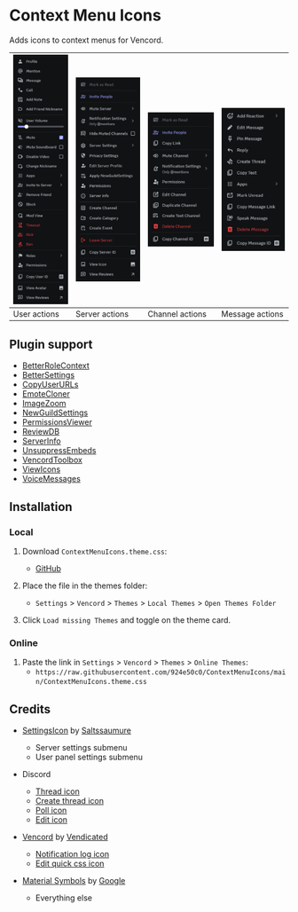 # Context Menu Icons

Adds icons to context menus for Vencord.

| ![alt text](preview/user_actions.png) | ![alt text](preview/server_actions.png) | ![alt text](preview/channel_actions.png) | ![alt text](preview/message_actions.png) |
| ------------------------------------- | --------------------------------------- | ---------------------------------------- | ---------------------------------------- |
| User actions                          | Server actions                          | Channel actions                          | Message actions                          |

## Plugin support

- [BetterRoleContext](https://github.com/Vendicated/Vencord/tree/main/src/plugins/betterRoleContext)
- [BetterSettings](https://github.com/Vendicated/Vencord/tree/main/src/plugins/betterSettings)
- [CopyUserURLs](https://github.com/Vendicated/Vencord/tree/main/src/plugins/copyUserURLs)
- [EmoteCloner](https://github.com/Vendicated/Vencord/tree/main/src/plugins/emoteCloner)
- [ImageZoom](https://github.com/Vendicated/Vencord/tree/main/src/plugins/imageZoom)
- [NewGuildSettings](https://github.com/Vendicated/Vencord/tree/main/src/plugins/newGuildSettings)
- [PermissionsViewer](https://github.com/Vendicated/Vencord/tree/main/src/plugins/permissionsViewer)
- [ReviewDB](https://github.com/Vendicated/Vencord/tree/main/src/plugins/reviewDB)
- [ServerInfo](https://github.com/Vendicated/Vencord/tree/main/src/plugins/serverInfo)
- [UnsuppressEmbeds](https://github.com/Vendicated/Vencord/tree/main/src/plugins/unsuppressEmbeds)
- [VencordToolbox](https://github.com/Vendicated/Vencord/tree/main/src/plugins/vencordToolbox)
- [ViewIcons](https://github.com/Vendicated/Vencord/tree/main/src/plugins/viewIcons)
- [VoiceMessages](https://github.com/Vendicated/Vencord/tree/main/src/plugins/voiceMessages)


## Installation

### Local

1. Download `ContextMenuIcons.theme.css`:

   - [GitHub](https://github.com/924e50c0/ContextMenuIcons/releases/download/v1.0.0/ContextMenuIcons.theme.css)

2. Place the file in the themes folder:

   - `Settings` > `Vencord` > `Themes` > `Local Themes` > `Open Themes Folder`

3. Click `Load missing Themes` and toggle on the theme card.

### Online

1. Paste the link in `Settings` > `Vencord` > `Themes` > `Online Themes`:
   - `https://raw.githubusercontent.com/924e50c0/ContextMenuIcons/main/ContextMenuIcons.theme.css`

## Credits

- [SettingsIcon](https://github.com/MiniDiscordThemes/SettingsIcons) by [Saltssaumure](https://github.com/Saltssaumure)
  - Server settings submenu
  - User panel settings submenu

- Discord
  - [Thread icon](https://github.com/924e50c0/ContextMenuIcons/blob/main/svg/thread.svg)
  - [Create thread icon](https://github.com/924e50c0/ContextMenuIcons/blob/main/svg/create_thread.svg)
  - [Poll icon](https://github.com/924e50c0/ContextMenuIcons/blob/main/svg/poll.svg)
  - [Edit icon](https://github.com/924e50c0/ContextMenuIcons/blob/main/svg/edit_alt.svg)

- [Vencord](https://github.com/Vendicated/Vencord) by [Vendicated]()
  - [Notification log icon](https://github.com/924e50c0/ContextMenuIcons/blob/main/svg/vencord_notifications_log.svg)
  - [Edit quick css icon](https://github.com/924e50c0/ContextMenuIcons/blob/main/svg/vencord_edit_quickcss.svg)

- [Material Symbols](https://github.com/google/material-design-icons) by [Google](https://github.com/google)
  - Everything else
